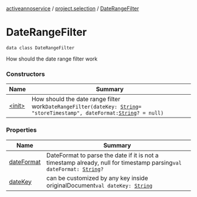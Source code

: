 [activeannoservice](../../index.md) / [project.selection](../index.md) / [DateRangeFilter](./index.md)

# DateRangeFilter

`data class DateRangeFilter`

How should the date range filter work

### Constructors

| Name | Summary |
|---|---|
| [&lt;init&gt;](-init-.md) | How should the date range filter work`DateRangeFilter(dateKey: `[`String`](https://kotlinlang.org/api/latest/jvm/stdlib/kotlin/-string/index.html)` = "storeTimestamp", dateFormat: `[`String`](https://kotlinlang.org/api/latest/jvm/stdlib/kotlin/-string/index.html)`? = null)` |

### Properties

| Name | Summary |
|---|---|
| [dateFormat](date-format.md) | DateFormat to parse the date if it is not a timestamp already, null for timestamp parsing`val dateFormat: `[`String`](https://kotlinlang.org/api/latest/jvm/stdlib/kotlin/-string/index.html)`?` |
| [dateKey](date-key.md) | can be customized by any key inside originalDocument`val dateKey: `[`String`](https://kotlinlang.org/api/latest/jvm/stdlib/kotlin/-string/index.html) |
